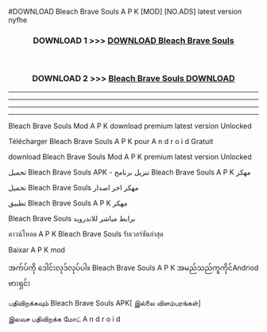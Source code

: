 #DOWNLOAD Bleach Brave Souls  A P K [MOD] [NO.ADS] latest version nyfhe



<div align="center">

<h3>DOWNLOAD 1 >>> <a href="https://teeasianyam.web.app?sq=Bleach Brave Souls ">DOWNLOAD Bleach Brave Souls  </a></h3><br>

<h3>DOWNLOAD 2 >>> <a href="https://teeasianyam.web.app?sq=Bleach Brave Souls  ">Bleach Brave Souls   DOWNLOAD </a></h3>

</div>


----------------------------------------------------------

----------------------------------------------------------

----------------------------------------------------------

----------------------------------------------------------


Bleach Brave Souls   Mod A P K download premium latest version Unlocked

Télécharger Bleach Brave Souls   A P K pour A n d r o i d Gratuit

download Bleach Brave Souls   Mod A P K premium latest version Unlocked

تحميل Bleach Brave Souls   APK - تنزيل برنامج Bleach Brave Souls   A P K مهكر

تحميل Bleach Brave Souls   مهكر اخر اصدار

تطبيق Bleach Brave Souls   A P K مهكر

Bleach Brave Souls   برابط مباشر للاندرويد

ดาวน์โหลด A P K Bleach Brave Souls   รับเวอร์ชันล่าสุด

Baixar A P K mod

အက်ပ်ကို ဒေါင်းလုဒ်လုပ်ပါ။ Bleach Brave Souls   A P K အမည်သည်ကူကိုင်Andriod ဗားရှင်း

பதிவிறக்கவும் Bleach Brave Souls   APK[ இல்லை விளம்பரங்கள்] 
 
இலவச பதிவிறக்க மோட் A n d r o i d



